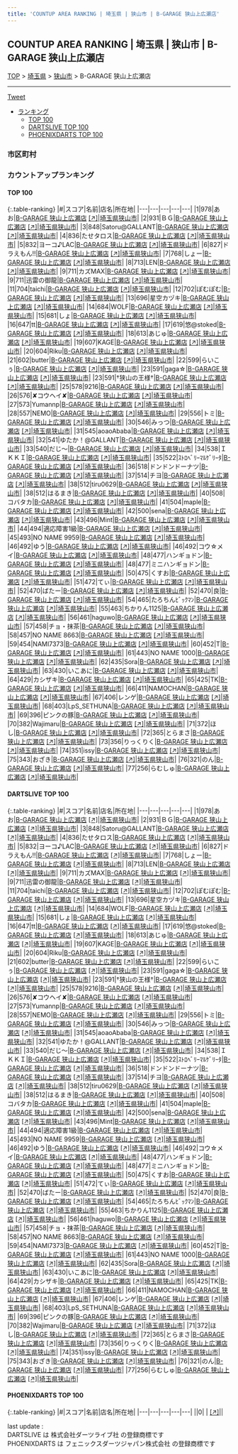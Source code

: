 ```yaml
---
title: 'COUNTUP AREA RANKING | 埼玉県 | 狭山市 | B-GARAGE 狭山上広瀬店'
---
```

## COUNTUP AREA RANKING | 埼玉県 | 狭山市 | B-GARAGE 狭山上広瀬店

[TOP](/darts/rank/) > [埼玉県](/darts/rank/埼玉県/) > [狭山市](/darts/rank/埼玉県/狭山市/) > B-GARAGE 狭山上広瀬店

___

<a href="https://twitter.com/share?ref_src=twsrc%5Etfw" data-text="COUNTUP AREA RANKING | 埼玉県狭山市B-GARAGE 狭山上広瀬店" class="twitter-share-button" data-hashtags="DARTSLIVE,PHOENIXDARTS,darts,ダーツ" data-show-count="false">Tweet</a>

* [ランキング](#カウントアップランキング)
    * [TOP 100](#top-100)
    * [DARTSLIVE TOP 100](#dartslive-top-100)
    * [PHOENIXDARTS TOP 100](#phoenixdarts-top-100)

### 市区町村

<ul>

</ul>

### カウントアップランキング

#### TOP 100



{:.table-ranking}
|#|スコア|名前|店名|所在地|
|---|---|---|---|---|
|1|978|<span class="rank-name-dl">あお</span>|<a href="/darts/rank/shops/a976ae718a5c165028032249b44395af.html">B-GARAGE 狭山上広瀬店</a> <a href="https://search.dartslive.com/jp/shop/a976ae718a5c165028032249b44395af">[↗]</a>|<a href="/darts/rank/埼玉県/狭山市">埼玉県狭山市</a>|
|2|931|<span class="rank-name-dl">ＢＧ</span>|<a href="/darts/rank/shops/a976ae718a5c165028032249b44395af.html">B-GARAGE 狭山上広瀬店</a> <a href="https://search.dartslive.com/jp/shop/a976ae718a5c165028032249b44395af">[↗]</a>|<a href="/darts/rank/埼玉県/狭山市">埼玉県狭山市</a>|
|3|848|<span class="rank-name-dl">Satoru@GALLANT</span>|<a href="/darts/rank/shops/a976ae718a5c165028032249b44395af.html">B-GARAGE 狭山上広瀬店</a> <a href="https://search.dartslive.com/jp/shop/a976ae718a5c165028032249b44395af">[↗]</a>|<a href="/darts/rank/埼玉県/狭山市">埼玉県狭山市</a>|
|4|836|<span class="rank-name-dl">たせタロス</span>|<a href="/darts/rank/shops/a976ae718a5c165028032249b44395af.html">B-GARAGE 狭山上広瀬店</a> <a href="https://search.dartslive.com/jp/shop/a976ae718a5c165028032249b44395af">[↗]</a>|<a href="/darts/rank/埼玉県/狭山市">埼玉県狭山市</a>|
|5|832|<span class="rank-name-dl">ヨーコ♪LAC</span>|<a href="/darts/rank/shops/a976ae718a5c165028032249b44395af.html">B-GARAGE 狭山上広瀬店</a> <a href="https://search.dartslive.com/jp/shop/a976ae718a5c165028032249b44395af">[↗]</a>|<a href="/darts/rank/埼玉県/狭山市">埼玉県狭山市</a>|
|6|827|<span class="rank-name-dl">ドラえもん‼︎</span>|<a href="/darts/rank/shops/a976ae718a5c165028032249b44395af.html">B-GARAGE 狭山上広瀬店</a> <a href="https://search.dartslive.com/jp/shop/a976ae718a5c165028032249b44395af">[↗]</a>|<a href="/darts/rank/埼玉県/狭山市">埼玉県狭山市</a>|
|7|768|<span class="rank-name-dl">しょー</span>|<a href="/darts/rank/shops/a976ae718a5c165028032249b44395af.html">B-GARAGE 狭山上広瀬店</a> <a href="https://search.dartslive.com/jp/shop/a976ae718a5c165028032249b44395af">[↗]</a>|<a href="/darts/rank/埼玉県/狭山市">埼玉県狭山市</a>|
|8|713|<span class="rank-name-dl">LEN</span>|<a href="/darts/rank/shops/a976ae718a5c165028032249b44395af.html">B-GARAGE 狭山上広瀬店</a> <a href="https://search.dartslive.com/jp/shop/a976ae718a5c165028032249b44395af">[↗]</a>|<a href="/darts/rank/埼玉県/狭山市">埼玉県狭山市</a>|
|9|711|<span class="rank-name-dl">カズMAX</span>|<a href="/darts/rank/shops/a976ae718a5c165028032249b44395af.html">B-GARAGE 狭山上広瀬店</a> <a href="https://search.dartslive.com/jp/shop/a976ae718a5c165028032249b44395af">[↗]</a>|<a href="/darts/rank/埼玉県/狭山市">埼玉県狭山市</a>|
|9|711|<span class="rank-name-dl">迅雷の御龍</span>|<a href="/darts/rank/shops/a976ae718a5c165028032249b44395af.html">B-GARAGE 狭山上広瀬店</a> <a href="https://search.dartslive.com/jp/shop/a976ae718a5c165028032249b44395af">[↗]</a>|<a href="/darts/rank/埼玉県/狭山市">埼玉県狭山市</a>|
|11|704|<span class="rank-name-dl">taichi</span>|<a href="/darts/rank/shops/a976ae718a5c165028032249b44395af.html">B-GARAGE 狭山上広瀬店</a> <a href="https://search.dartslive.com/jp/shop/a976ae718a5c165028032249b44395af">[↗]</a>|<a href="/darts/rank/埼玉県/狭山市">埼玉県狭山市</a>|
|12|702|<span class="rank-name-dl">ぽむぽむ</span>|<a href="/darts/rank/shops/a976ae718a5c165028032249b44395af.html">B-GARAGE 狭山上広瀬店</a> <a href="https://search.dartslive.com/jp/shop/a976ae718a5c165028032249b44395af">[↗]</a>|<a href="/darts/rank/埼玉県/狭山市">埼玉県狭山市</a>|
|13|696|<span class="rank-name-dl">星空カヅキ</span>|<a href="/darts/rank/shops/a976ae718a5c165028032249b44395af.html">B-GARAGE 狭山上広瀬店</a> <a href="https://search.dartslive.com/jp/shop/a976ae718a5c165028032249b44395af">[↗]</a>|<a href="/darts/rank/埼玉県/狭山市">埼玉県狭山市</a>|
|14|684|<span class="rank-name-dl">WOLF</span>|<a href="/darts/rank/shops/a976ae718a5c165028032249b44395af.html">B-GARAGE 狭山上広瀬店</a> <a href="https://search.dartslive.com/jp/shop/a976ae718a5c165028032249b44395af">[↗]</a>|<a href="/darts/rank/埼玉県/狭山市">埼玉県狭山市</a>|
|15|681|<span class="rank-name-dl">しょ</span>|<a href="/darts/rank/shops/a976ae718a5c165028032249b44395af.html">B-GARAGE 狭山上広瀬店</a> <a href="https://search.dartslive.com/jp/shop/a976ae718a5c165028032249b44395af">[↗]</a>|<a href="/darts/rank/埼玉県/狭山市">埼玉県狭山市</a>|
|16|647|<span class="rank-name-dl">tt</span>|<a href="/darts/rank/shops/a976ae718a5c165028032249b44395af.html">B-GARAGE 狭山上広瀬店</a> <a href="https://search.dartslive.com/jp/shop/a976ae718a5c165028032249b44395af">[↗]</a>|<a href="/darts/rank/埼玉県/狭山市">埼玉県狭山市</a>|
|17|619|<span class="rank-name-dl">悠@stoked</span>|<a href="/darts/rank/shops/a976ae718a5c165028032249b44395af.html">B-GARAGE 狭山上広瀬店</a> <a href="https://search.dartslive.com/jp/shop/a976ae718a5c165028032249b44395af">[↗]</a>|<a href="/darts/rank/埼玉県/狭山市">埼玉県狭山市</a>|
|18|613|<span class="rank-name-dl">あじゅ</span>|<a href="/darts/rank/shops/a976ae718a5c165028032249b44395af.html">B-GARAGE 狭山上広瀬店</a> <a href="https://search.dartslive.com/jp/shop/a976ae718a5c165028032249b44395af">[↗]</a>|<a href="/darts/rank/埼玉県/狭山市">埼玉県狭山市</a>|
|19|607|<span class="rank-name-dl">KAGE</span>|<a href="/darts/rank/shops/a976ae718a5c165028032249b44395af.html">B-GARAGE 狭山上広瀬店</a> <a href="https://search.dartslive.com/jp/shop/a976ae718a5c165028032249b44395af">[↗]</a>|<a href="/darts/rank/埼玉県/狭山市">埼玉県狭山市</a>|
|20|604|<span class="rank-name-dl">Riku</span>|<a href="/darts/rank/shops/a976ae718a5c165028032249b44395af.html">B-GARAGE 狭山上広瀬店</a> <a href="https://search.dartslive.com/jp/shop/a976ae718a5c165028032249b44395af">[↗]</a>|<a href="/darts/rank/埼玉県/狭山市">埼玉県狭山市</a>|
|21|602|<span class="rank-name-dl">butter</span>|<a href="/darts/rank/shops/a976ae718a5c165028032249b44395af.html">B-GARAGE 狭山上広瀬店</a> <a href="https://search.dartslive.com/jp/shop/a976ae718a5c165028032249b44395af">[↗]</a>|<a href="/darts/rank/埼玉県/狭山市">埼玉県狭山市</a>|
|22|599|<span class="rank-name-dl">らいこぅ</span>|<a href="/darts/rank/shops/a976ae718a5c165028032249b44395af.html">B-GARAGE 狭山上広瀬店</a> <a href="https://search.dartslive.com/jp/shop/a976ae718a5c165028032249b44395af">[↗]</a>|<a href="/darts/rank/埼玉県/狭山市">埼玉県狭山市</a>|
|23|591|<span class="rank-name-dl">gaga☆</span>|<a href="/darts/rank/shops/a976ae718a5c165028032249b44395af.html">B-GARAGE 狭山上広瀬店</a> <a href="https://search.dartslive.com/jp/shop/a976ae718a5c165028032249b44395af">[↗]</a>|<a href="/darts/rank/埼玉県/狭山市">埼玉県狭山市</a>|
|23|591|<span class="rank-name-dl">†狭山の王様†</span>|<a href="/darts/rank/shops/a976ae718a5c165028032249b44395af.html">B-GARAGE 狭山上広瀬店</a> <a href="https://search.dartslive.com/jp/shop/a976ae718a5c165028032249b44395af">[↗]</a>|<a href="/darts/rank/埼玉県/狭山市">埼玉県狭山市</a>|
|25|578|<span class="rank-name-dl">9216</span>|<a href="/darts/rank/shops/a976ae718a5c165028032249b44395af.html">B-GARAGE 狭山上広瀬店</a> <a href="https://search.dartslive.com/jp/shop/a976ae718a5c165028032249b44395af">[↗]</a>|<a href="/darts/rank/埼玉県/狭山市">埼玉県狭山市</a>|
|26|576|<span class="rank-name-dl">✘コウヘイ✘</span>|<a href="/darts/rank/shops/a976ae718a5c165028032249b44395af.html">B-GARAGE 狭山上広瀬店</a> <a href="https://search.dartslive.com/jp/shop/a976ae718a5c165028032249b44395af">[↗]</a>|<a href="/darts/rank/埼玉県/狭山市">埼玉県狭山市</a>|
|27|573|<span class="rank-name-dl">Yumannp</span>|<a href="/darts/rank/shops/a976ae718a5c165028032249b44395af.html">B-GARAGE 狭山上広瀬店</a> <a href="https://search.dartslive.com/jp/shop/a976ae718a5c165028032249b44395af">[↗]</a>|<a href="/darts/rank/埼玉県/狭山市">埼玉県狭山市</a>|
|28|557|<span class="rank-name-dl">NEMO</span>|<a href="/darts/rank/shops/a976ae718a5c165028032249b44395af.html">B-GARAGE 狭山上広瀬店</a> <a href="https://search.dartslive.com/jp/shop/a976ae718a5c165028032249b44395af">[↗]</a>|<a href="/darts/rank/埼玉県/狭山市">埼玉県狭山市</a>|
|29|556|<span class="rank-name-dl">トミ</span>|<a href="/darts/rank/shops/a976ae718a5c165028032249b44395af.html">B-GARAGE 狭山上広瀬店</a> <a href="https://search.dartslive.com/jp/shop/a976ae718a5c165028032249b44395af">[↗]</a>|<a href="/darts/rank/埼玉県/狭山市">埼玉県狭山市</a>|
|30|546|<span class="rank-name-dl">みっつ</span>|<a href="/darts/rank/shops/a976ae718a5c165028032249b44395af.html">B-GARAGE 狭山上広瀬店</a> <a href="https://search.dartslive.com/jp/shop/a976ae718a5c165028032249b44395af">[↗]</a>|<a href="/darts/rank/埼玉県/狭山市">埼玉県狭山市</a>|
|31|545|<span class="rank-name-dl">aoaoAbaba</span>|<a href="/darts/rank/shops/a976ae718a5c165028032249b44395af.html">B-GARAGE 狭山上広瀬店</a> <a href="https://search.dartslive.com/jp/shop/a976ae718a5c165028032249b44395af">[↗]</a>|<a href="/darts/rank/埼玉県/狭山市">埼玉県狭山市</a>|
|32|541|<span class="rank-name-dl">ゆたか！@GALLANT</span>|<a href="/darts/rank/shops/a976ae718a5c165028032249b44395af.html">B-GARAGE 狭山上広瀬店</a> <a href="https://search.dartslive.com/jp/shop/a976ae718a5c165028032249b44395af">[↗]</a>|<a href="/darts/rank/埼玉県/狭山市">埼玉県狭山市</a>|
|33|540|<span class="rank-name-dl">だじ〜</span>|<a href="/darts/rank/shops/a976ae718a5c165028032249b44395af.html">B-GARAGE 狭山上広瀬店</a> <a href="https://search.dartslive.com/jp/shop/a976ae718a5c165028032249b44395af">[↗]</a>|<a href="/darts/rank/埼玉県/狭山市">埼玉県狭山市</a>|
|34|538|<span class="rank-name-dl">ＩＫＫＩ</span>|<a href="/darts/rank/shops/a976ae718a5c165028032249b44395af.html">B-GARAGE 狭山上広瀬店</a> <a href="https://search.dartslive.com/jp/shop/a976ae718a5c165028032249b44395af">[↗]</a>|<a href="/darts/rank/埼玉県/狭山市">埼玉県狭山市</a>|
|35|522|<span class="rank-name-dl">ｽﾄﾛﾍﾞﾘｰﾏﾙｹﾞﾘｰﾀ</span>|<a href="/darts/rank/shops/a976ae718a5c165028032249b44395af.html">B-GARAGE 狭山上広瀬店</a> <a href="https://search.dartslive.com/jp/shop/a976ae718a5c165028032249b44395af">[↗]</a>|<a href="/darts/rank/埼玉県/狭山市">埼玉県狭山市</a>|
|36|518|<span class="rank-name-dl">ドンドンドーナツ</span>|<a href="/darts/rank/shops/a976ae718a5c165028032249b44395af.html">B-GARAGE 狭山上広瀬店</a> <a href="https://search.dartslive.com/jp/shop/a976ae718a5c165028032249b44395af">[↗]</a>|<a href="/darts/rank/埼玉県/狭山市">埼玉県狭山市</a>|
|37|514|<span class="rank-name-dl">チヨ</span>|<a href="/darts/rank/shops/a976ae718a5c165028032249b44395af.html">B-GARAGE 狭山上広瀬店</a> <a href="https://search.dartslive.com/jp/shop/a976ae718a5c165028032249b44395af">[↗]</a>|<a href="/darts/rank/埼玉県/狭山市">埼玉県狭山市</a>|
|38|512|<span class="rank-name-dl">tiru0629</span>|<a href="/darts/rank/shops/a976ae718a5c165028032249b44395af.html">B-GARAGE 狭山上広瀬店</a> <a href="https://search.dartslive.com/jp/shop/a976ae718a5c165028032249b44395af">[↗]</a>|<a href="/darts/rank/埼玉県/狭山市">埼玉県狭山市</a>|
|38|512|<span class="rank-name-dl">はるまき</span>|<a href="/darts/rank/shops/a976ae718a5c165028032249b44395af.html">B-GARAGE 狭山上広瀬店</a> <a href="https://search.dartslive.com/jp/shop/a976ae718a5c165028032249b44395af">[↗]</a>|<a href="/darts/rank/埼玉県/狭山市">埼玉県狭山市</a>|
|40|508|<span class="rank-name-dl">コバタカ</span>|<a href="/darts/rank/shops/a976ae718a5c165028032249b44395af.html">B-GARAGE 狭山上広瀬店</a> <a href="https://search.dartslive.com/jp/shop/a976ae718a5c165028032249b44395af">[↗]</a>|<a href="/darts/rank/埼玉県/狭山市">埼玉県狭山市</a>|
|41|504|<span class="rank-name-dl">maple</span>|<a href="/darts/rank/shops/a976ae718a5c165028032249b44395af.html">B-GARAGE 狭山上広瀬店</a> <a href="https://search.dartslive.com/jp/shop/a976ae718a5c165028032249b44395af">[↗]</a>|<a href="/darts/rank/埼玉県/狭山市">埼玉県狭山市</a>|
|42|500|<span class="rank-name-dl">sena</span>|<a href="/darts/rank/shops/a976ae718a5c165028032249b44395af.html">B-GARAGE 狭山上広瀬店</a> <a href="https://search.dartslive.com/jp/shop/a976ae718a5c165028032249b44395af">[↗]</a>|<a href="/darts/rank/埼玉県/狭山市">埼玉県狭山市</a>|
|43|496|<span class="rank-name-dl">Mint</span>|<a href="/darts/rank/shops/a976ae718a5c165028032249b44395af.html">B-GARAGE 狭山上広瀬店</a> <a href="https://search.dartslive.com/jp/shop/a976ae718a5c165028032249b44395af">[↗]</a>|<a href="/darts/rank/埼玉県/狭山市">埼玉県狭山市</a>|
|44|494|<span class="rank-name-dl">適応障害1級</span>|<a href="/darts/rank/shops/a976ae718a5c165028032249b44395af.html">B-GARAGE 狭山上広瀬店</a> <a href="https://search.dartslive.com/jp/shop/a976ae718a5c165028032249b44395af">[↗]</a>|<a href="/darts/rank/埼玉県/狭山市">埼玉県狭山市</a>|
|45|493|<span class="rank-name-dl">NO NAME 9959</span>|<a href="/darts/rank/shops/a976ae718a5c165028032249b44395af.html">B-GARAGE 狭山上広瀬店</a> <a href="https://search.dartslive.com/jp/shop/a976ae718a5c165028032249b44395af">[↗]</a>|<a href="/darts/rank/埼玉県/狭山市">埼玉県狭山市</a>|
|46|492|<span class="rank-name-dl">ゆう</span>|<a href="/darts/rank/shops/a976ae718a5c165028032249b44395af.html">B-GARAGE 狭山上広瀬店</a> <a href="https://search.dartslive.com/jp/shop/a976ae718a5c165028032249b44395af">[↗]</a>|<a href="/darts/rank/埼玉県/狭山市">埼玉県狭山市</a>|
|46|492|<span class="rank-name-dl">コウ☆メイ</span>|<a href="/darts/rank/shops/a976ae718a5c165028032249b44395af.html">B-GARAGE 狭山上広瀬店</a> <a href="https://search.dartslive.com/jp/shop/a976ae718a5c165028032249b44395af">[↗]</a>|<a href="/darts/rank/埼玉県/狭山市">埼玉県狭山市</a>|
|48|477|<span class="rank-name-dl">ハンギョドン</span>|<a href="/darts/rank/shops/a976ae718a5c165028032249b44395af.html">B-GARAGE 狭山上広瀬店</a> <a href="https://search.dartslive.com/jp/shop/a976ae718a5c165028032249b44395af">[↗]</a>|<a href="/darts/rank/埼玉県/狭山市">埼玉県狭山市</a>|
|48|477|<span class="rank-name-dl">ミニハンギョドン</span>|<a href="/darts/rank/shops/a976ae718a5c165028032249b44395af.html">B-GARAGE 狭山上広瀬店</a> <a href="https://search.dartslive.com/jp/shop/a976ae718a5c165028032249b44395af">[↗]</a>|<a href="/darts/rank/埼玉県/狭山市">埼玉県狭山市</a>|
|50|475|<span class="rank-name-dl">くすお</span>|<a href="/darts/rank/shops/a976ae718a5c165028032249b44395af.html">B-GARAGE 狭山上広瀬店</a> <a href="https://search.dartslive.com/jp/shop/a976ae718a5c165028032249b44395af">[↗]</a>|<a href="/darts/rank/埼玉県/狭山市">埼玉県狭山市</a>|
|51|472|<span class="rank-name-dl">てぃ</span>|<a href="/darts/rank/shops/a976ae718a5c165028032249b44395af.html">B-GARAGE 狭山上広瀬店</a> <a href="https://search.dartslive.com/jp/shop/a976ae718a5c165028032249b44395af">[↗]</a>|<a href="/darts/rank/埼玉県/狭山市">埼玉県狭山市</a>|
|52|470|<span class="rank-name-dl">ばたー</span>|<a href="/darts/rank/shops/a976ae718a5c165028032249b44395af.html">B-GARAGE 狭山上広瀬店</a> <a href="https://search.dartslive.com/jp/shop/a976ae718a5c165028032249b44395af">[↗]</a>|<a href="/darts/rank/埼玉県/狭山市">埼玉県狭山市</a>|
|52|470|<span class="rank-name-dl">良</span>|<a href="/darts/rank/shops/a976ae718a5c165028032249b44395af.html">B-GARAGE 狭山上広瀬店</a> <a href="https://search.dartslive.com/jp/shop/a976ae718a5c165028032249b44395af">[↗]</a>|<a href="/darts/rank/埼玉県/狭山市">埼玉県狭山市</a>|
|54|465|<span class="rank-name-dl">たろちんﾋﾞｯｸﾏﾝ</span>|<a href="/darts/rank/shops/a976ae718a5c165028032249b44395af.html">B-GARAGE 狭山上広瀬店</a> <a href="https://search.dartslive.com/jp/shop/a976ae718a5c165028032249b44395af">[↗]</a>|<a href="/darts/rank/埼玉県/狭山市">埼玉県狭山市</a>|
|55|463|<span class="rank-name-dl">ちかりん1125</span>|<a href="/darts/rank/shops/a976ae718a5c165028032249b44395af.html">B-GARAGE 狭山上広瀬店</a> <a href="https://search.dartslive.com/jp/shop/a976ae718a5c165028032249b44395af">[↗]</a>|<a href="/darts/rank/埼玉県/狭山市">埼玉県狭山市</a>|
|56|461|<span class="rank-name-dl">haguwo</span>|<a href="/darts/rank/shops/a976ae718a5c165028032249b44395af.html">B-GARAGE 狭山上広瀬店</a> <a href="https://search.dartslive.com/jp/shop/a976ae718a5c165028032249b44395af">[↗]</a>|<a href="/darts/rank/埼玉県/狭山市">埼玉県狭山市</a>|
|57|458|<span class="rank-name-dl">チョ・抹茶</span>|<a href="/darts/rank/shops/a976ae718a5c165028032249b44395af.html">B-GARAGE 狭山上広瀬店</a> <a href="https://search.dartslive.com/jp/shop/a976ae718a5c165028032249b44395af">[↗]</a>|<a href="/darts/rank/埼玉県/狭山市">埼玉県狭山市</a>|
|58|457|<span class="rank-name-dl">NO NAME 8663</span>|<a href="/darts/rank/shops/a976ae718a5c165028032249b44395af.html">B-GARAGE 狭山上広瀬店</a> <a href="https://search.dartslive.com/jp/shop/a976ae718a5c165028032249b44395af">[↗]</a>|<a href="/darts/rank/埼玉県/狭山市">埼玉県狭山市</a>|
|59|454|<span class="rank-name-dl">NAMI7373</span>|<a href="/darts/rank/shops/a976ae718a5c165028032249b44395af.html">B-GARAGE 狭山上広瀬店</a> <a href="https://search.dartslive.com/jp/shop/a976ae718a5c165028032249b44395af">[↗]</a>|<a href="/darts/rank/埼玉県/狭山市">埼玉県狭山市</a>|
|60|452|<span class="rank-name-dl">T</span>|<a href="/darts/rank/shops/a976ae718a5c165028032249b44395af.html">B-GARAGE 狭山上広瀬店</a> <a href="https://search.dartslive.com/jp/shop/a976ae718a5c165028032249b44395af">[↗]</a>|<a href="/darts/rank/埼玉県/狭山市">埼玉県狭山市</a>|
|61|443|<span class="rank-name-dl">NO NAME 1000</span>|<a href="/darts/rank/shops/a976ae718a5c165028032249b44395af.html">B-GARAGE 狭山上広瀬店</a> <a href="https://search.dartslive.com/jp/shop/a976ae718a5c165028032249b44395af">[↗]</a>|<a href="/darts/rank/埼玉県/狭山市">埼玉県狭山市</a>|
|62|435|<span class="rank-name-dl">Sora</span>|<a href="/darts/rank/shops/a976ae718a5c165028032249b44395af.html">B-GARAGE 狭山上広瀬店</a> <a href="https://search.dartslive.com/jp/shop/a976ae718a5c165028032249b44395af">[↗]</a>|<a href="/darts/rank/埼玉県/狭山市">埼玉県狭山市</a>|
|63|430|<span class="rank-name-dl">いこあに</span>|<a href="/darts/rank/shops/a976ae718a5c165028032249b44395af.html">B-GARAGE 狭山上広瀬店</a> <a href="https://search.dartslive.com/jp/shop/a976ae718a5c165028032249b44395af">[↗]</a>|<a href="/darts/rank/埼玉県/狭山市">埼玉県狭山市</a>|
|64|429|<span class="rank-name-dl">カシザキ</span>|<a href="/darts/rank/shops/a976ae718a5c165028032249b44395af.html">B-GARAGE 狭山上広瀬店</a> <a href="https://search.dartslive.com/jp/shop/a976ae718a5c165028032249b44395af">[↗]</a>|<a href="/darts/rank/埼玉県/狭山市">埼玉県狭山市</a>|
|65|425|<span class="rank-name-dl">TK</span>|<a href="/darts/rank/shops/a976ae718a5c165028032249b44395af.html">B-GARAGE 狭山上広瀬店</a> <a href="https://search.dartslive.com/jp/shop/a976ae718a5c165028032249b44395af">[↗]</a>|<a href="/darts/rank/埼玉県/狭山市">埼玉県狭山市</a>|
|66|411|<span class="rank-name-dl">NAMOCHAN</span>|<a href="/darts/rank/shops/a976ae718a5c165028032249b44395af.html">B-GARAGE 狭山上広瀬店</a> <a href="https://search.dartslive.com/jp/shop/a976ae718a5c165028032249b44395af">[↗]</a>|<a href="/darts/rank/埼玉県/狭山市">埼玉県狭山市</a>|
|67|406|<span class="rank-name-dl">レンゲ</span>|<a href="/darts/rank/shops/a976ae718a5c165028032249b44395af.html">B-GARAGE 狭山上広瀬店</a> <a href="https://search.dartslive.com/jp/shop/a976ae718a5c165028032249b44395af">[↗]</a>|<a href="/darts/rank/埼玉県/狭山市">埼玉県狭山市</a>|
|68|403|<span class="rank-name-dl">LpS_SETHUNA</span>|<a href="/darts/rank/shops/a976ae718a5c165028032249b44395af.html">B-GARAGE 狭山上広瀬店</a> <a href="https://search.dartslive.com/jp/shop/a976ae718a5c165028032249b44395af">[↗]</a>|<a href="/darts/rank/埼玉県/狭山市">埼玉県狭山市</a>|
|69|396|<span class="rank-name-dl">ピンクの豚</span>|<a href="/darts/rank/shops/a976ae718a5c165028032249b44395af.html">B-GARAGE 狭山上広瀬店</a> <a href="https://search.dartslive.com/jp/shop/a976ae718a5c165028032249b44395af">[↗]</a>|<a href="/darts/rank/埼玉県/狭山市">埼玉県狭山市</a>|
|70|382|<span class="rank-name-dl">Wajimaru</span>|<a href="/darts/rank/shops/a976ae718a5c165028032249b44395af.html">B-GARAGE 狭山上広瀬店</a> <a href="https://search.dartslive.com/jp/shop/a976ae718a5c165028032249b44395af">[↗]</a>|<a href="/darts/rank/埼玉県/狭山市">埼玉県狭山市</a>|
|71|372|<span class="rank-name-dl">ほし</span>|<a href="/darts/rank/shops/a976ae718a5c165028032249b44395af.html">B-GARAGE 狭山上広瀬店</a> <a href="https://search.dartslive.com/jp/shop/a976ae718a5c165028032249b44395af">[↗]</a>|<a href="/darts/rank/埼玉県/狭山市">埼玉県狭山市</a>|
|72|365|<span class="rank-name-dl">とらまさ</span>|<a href="/darts/rank/shops/a976ae718a5c165028032249b44395af.html">B-GARAGE 狭山上広瀬店</a> <a href="https://search.dartslive.com/jp/shop/a976ae718a5c165028032249b44395af">[↗]</a>|<a href="/darts/rank/埼玉県/狭山市">埼玉県狭山市</a>|
|73|356|<span class="rank-name-dl">りっくりく</span>|<a href="/darts/rank/shops/a976ae718a5c165028032249b44395af.html">B-GARAGE 狭山上広瀬店</a> <a href="https://search.dartslive.com/jp/shop/a976ae718a5c165028032249b44395af">[↗]</a>|<a href="/darts/rank/埼玉県/狭山市">埼玉県狭山市</a>|
|74|351|<span class="rank-name-dl">issy</span>|<a href="/darts/rank/shops/a976ae718a5c165028032249b44395af.html">B-GARAGE 狭山上広瀬店</a> <a href="https://search.dartslive.com/jp/shop/a976ae718a5c165028032249b44395af">[↗]</a>|<a href="/darts/rank/埼玉県/狭山市">埼玉県狭山市</a>|
|75|343|<span class="rank-name-dl">おざき</span>|<a href="/darts/rank/shops/a976ae718a5c165028032249b44395af.html">B-GARAGE 狭山上広瀬店</a> <a href="https://search.dartslive.com/jp/shop/a976ae718a5c165028032249b44395af">[↗]</a>|<a href="/darts/rank/埼玉県/狭山市">埼玉県狭山市</a>|
|76|321|<span class="rank-name-dl">のん</span>|<a href="/darts/rank/shops/a976ae718a5c165028032249b44395af.html">B-GARAGE 狭山上広瀬店</a> <a href="https://search.dartslive.com/jp/shop/a976ae718a5c165028032249b44395af">[↗]</a>|<a href="/darts/rank/埼玉県/狭山市">埼玉県狭山市</a>|
|77|256|<span class="rank-name-dl">らむしゅ</span>|<a href="/darts/rank/shops/a976ae718a5c165028032249b44395af.html">B-GARAGE 狭山上広瀬店</a> <a href="https://search.dartslive.com/jp/shop/a976ae718a5c165028032249b44395af">[↗]</a>|<a href="/darts/rank/埼玉県/狭山市">埼玉県狭山市</a>|


#### DARTSLIVE TOP 100



{:.table-ranking}
|#|スコア|名前|店名|所在地|
|---|---|---|---|---|
|1|978|<span class="rank-name-dl">あお</span>|<a href="/darts/rank/shops/a976ae718a5c165028032249b44395af.html">B-GARAGE 狭山上広瀬店</a> <a href="https://search.dartslive.com/jp/shop/a976ae718a5c165028032249b44395af">[↗]</a>|<a href="/darts/rank/埼玉県/狭山市">埼玉県狭山市</a>|
|2|931|<span class="rank-name-dl">ＢＧ</span>|<a href="/darts/rank/shops/a976ae718a5c165028032249b44395af.html">B-GARAGE 狭山上広瀬店</a> <a href="https://search.dartslive.com/jp/shop/a976ae718a5c165028032249b44395af">[↗]</a>|<a href="/darts/rank/埼玉県/狭山市">埼玉県狭山市</a>|
|3|848|<span class="rank-name-dl">Satoru@GALLANT</span>|<a href="/darts/rank/shops/a976ae718a5c165028032249b44395af.html">B-GARAGE 狭山上広瀬店</a> <a href="https://search.dartslive.com/jp/shop/a976ae718a5c165028032249b44395af">[↗]</a>|<a href="/darts/rank/埼玉県/狭山市">埼玉県狭山市</a>|
|4|836|<span class="rank-name-dl">たせタロス</span>|<a href="/darts/rank/shops/a976ae718a5c165028032249b44395af.html">B-GARAGE 狭山上広瀬店</a> <a href="https://search.dartslive.com/jp/shop/a976ae718a5c165028032249b44395af">[↗]</a>|<a href="/darts/rank/埼玉県/狭山市">埼玉県狭山市</a>|
|5|832|<span class="rank-name-dl">ヨーコ♪LAC</span>|<a href="/darts/rank/shops/a976ae718a5c165028032249b44395af.html">B-GARAGE 狭山上広瀬店</a> <a href="https://search.dartslive.com/jp/shop/a976ae718a5c165028032249b44395af">[↗]</a>|<a href="/darts/rank/埼玉県/狭山市">埼玉県狭山市</a>|
|6|827|<span class="rank-name-dl">ドラえもん‼︎</span>|<a href="/darts/rank/shops/a976ae718a5c165028032249b44395af.html">B-GARAGE 狭山上広瀬店</a> <a href="https://search.dartslive.com/jp/shop/a976ae718a5c165028032249b44395af">[↗]</a>|<a href="/darts/rank/埼玉県/狭山市">埼玉県狭山市</a>|
|7|768|<span class="rank-name-dl">しょー</span>|<a href="/darts/rank/shops/a976ae718a5c165028032249b44395af.html">B-GARAGE 狭山上広瀬店</a> <a href="https://search.dartslive.com/jp/shop/a976ae718a5c165028032249b44395af">[↗]</a>|<a href="/darts/rank/埼玉県/狭山市">埼玉県狭山市</a>|
|8|713|<span class="rank-name-dl">LEN</span>|<a href="/darts/rank/shops/a976ae718a5c165028032249b44395af.html">B-GARAGE 狭山上広瀬店</a> <a href="https://search.dartslive.com/jp/shop/a976ae718a5c165028032249b44395af">[↗]</a>|<a href="/darts/rank/埼玉県/狭山市">埼玉県狭山市</a>|
|9|711|<span class="rank-name-dl">カズMAX</span>|<a href="/darts/rank/shops/a976ae718a5c165028032249b44395af.html">B-GARAGE 狭山上広瀬店</a> <a href="https://search.dartslive.com/jp/shop/a976ae718a5c165028032249b44395af">[↗]</a>|<a href="/darts/rank/埼玉県/狭山市">埼玉県狭山市</a>|
|9|711|<span class="rank-name-dl">迅雷の御龍</span>|<a href="/darts/rank/shops/a976ae718a5c165028032249b44395af.html">B-GARAGE 狭山上広瀬店</a> <a href="https://search.dartslive.com/jp/shop/a976ae718a5c165028032249b44395af">[↗]</a>|<a href="/darts/rank/埼玉県/狭山市">埼玉県狭山市</a>|
|11|704|<span class="rank-name-dl">taichi</span>|<a href="/darts/rank/shops/a976ae718a5c165028032249b44395af.html">B-GARAGE 狭山上広瀬店</a> <a href="https://search.dartslive.com/jp/shop/a976ae718a5c165028032249b44395af">[↗]</a>|<a href="/darts/rank/埼玉県/狭山市">埼玉県狭山市</a>|
|12|702|<span class="rank-name-dl">ぽむぽむ</span>|<a href="/darts/rank/shops/a976ae718a5c165028032249b44395af.html">B-GARAGE 狭山上広瀬店</a> <a href="https://search.dartslive.com/jp/shop/a976ae718a5c165028032249b44395af">[↗]</a>|<a href="/darts/rank/埼玉県/狭山市">埼玉県狭山市</a>|
|13|696|<span class="rank-name-dl">星空カヅキ</span>|<a href="/darts/rank/shops/a976ae718a5c165028032249b44395af.html">B-GARAGE 狭山上広瀬店</a> <a href="https://search.dartslive.com/jp/shop/a976ae718a5c165028032249b44395af">[↗]</a>|<a href="/darts/rank/埼玉県/狭山市">埼玉県狭山市</a>|
|14|684|<span class="rank-name-dl">WOLF</span>|<a href="/darts/rank/shops/a976ae718a5c165028032249b44395af.html">B-GARAGE 狭山上広瀬店</a> <a href="https://search.dartslive.com/jp/shop/a976ae718a5c165028032249b44395af">[↗]</a>|<a href="/darts/rank/埼玉県/狭山市">埼玉県狭山市</a>|
|15|681|<span class="rank-name-dl">しょ</span>|<a href="/darts/rank/shops/a976ae718a5c165028032249b44395af.html">B-GARAGE 狭山上広瀬店</a> <a href="https://search.dartslive.com/jp/shop/a976ae718a5c165028032249b44395af">[↗]</a>|<a href="/darts/rank/埼玉県/狭山市">埼玉県狭山市</a>|
|16|647|<span class="rank-name-dl">tt</span>|<a href="/darts/rank/shops/a976ae718a5c165028032249b44395af.html">B-GARAGE 狭山上広瀬店</a> <a href="https://search.dartslive.com/jp/shop/a976ae718a5c165028032249b44395af">[↗]</a>|<a href="/darts/rank/埼玉県/狭山市">埼玉県狭山市</a>|
|17|619|<span class="rank-name-dl">悠@stoked</span>|<a href="/darts/rank/shops/a976ae718a5c165028032249b44395af.html">B-GARAGE 狭山上広瀬店</a> <a href="https://search.dartslive.com/jp/shop/a976ae718a5c165028032249b44395af">[↗]</a>|<a href="/darts/rank/埼玉県/狭山市">埼玉県狭山市</a>|
|18|613|<span class="rank-name-dl">あじゅ</span>|<a href="/darts/rank/shops/a976ae718a5c165028032249b44395af.html">B-GARAGE 狭山上広瀬店</a> <a href="https://search.dartslive.com/jp/shop/a976ae718a5c165028032249b44395af">[↗]</a>|<a href="/darts/rank/埼玉県/狭山市">埼玉県狭山市</a>|
|19|607|<span class="rank-name-dl">KAGE</span>|<a href="/darts/rank/shops/a976ae718a5c165028032249b44395af.html">B-GARAGE 狭山上広瀬店</a> <a href="https://search.dartslive.com/jp/shop/a976ae718a5c165028032249b44395af">[↗]</a>|<a href="/darts/rank/埼玉県/狭山市">埼玉県狭山市</a>|
|20|604|<span class="rank-name-dl">Riku</span>|<a href="/darts/rank/shops/a976ae718a5c165028032249b44395af.html">B-GARAGE 狭山上広瀬店</a> <a href="https://search.dartslive.com/jp/shop/a976ae718a5c165028032249b44395af">[↗]</a>|<a href="/darts/rank/埼玉県/狭山市">埼玉県狭山市</a>|
|21|602|<span class="rank-name-dl">butter</span>|<a href="/darts/rank/shops/a976ae718a5c165028032249b44395af.html">B-GARAGE 狭山上広瀬店</a> <a href="https://search.dartslive.com/jp/shop/a976ae718a5c165028032249b44395af">[↗]</a>|<a href="/darts/rank/埼玉県/狭山市">埼玉県狭山市</a>|
|22|599|<span class="rank-name-dl">らいこぅ</span>|<a href="/darts/rank/shops/a976ae718a5c165028032249b44395af.html">B-GARAGE 狭山上広瀬店</a> <a href="https://search.dartslive.com/jp/shop/a976ae718a5c165028032249b44395af">[↗]</a>|<a href="/darts/rank/埼玉県/狭山市">埼玉県狭山市</a>|
|23|591|<span class="rank-name-dl">gaga☆</span>|<a href="/darts/rank/shops/a976ae718a5c165028032249b44395af.html">B-GARAGE 狭山上広瀬店</a> <a href="https://search.dartslive.com/jp/shop/a976ae718a5c165028032249b44395af">[↗]</a>|<a href="/darts/rank/埼玉県/狭山市">埼玉県狭山市</a>|
|23|591|<span class="rank-name-dl">†狭山の王様†</span>|<a href="/darts/rank/shops/a976ae718a5c165028032249b44395af.html">B-GARAGE 狭山上広瀬店</a> <a href="https://search.dartslive.com/jp/shop/a976ae718a5c165028032249b44395af">[↗]</a>|<a href="/darts/rank/埼玉県/狭山市">埼玉県狭山市</a>|
|25|578|<span class="rank-name-dl">9216</span>|<a href="/darts/rank/shops/a976ae718a5c165028032249b44395af.html">B-GARAGE 狭山上広瀬店</a> <a href="https://search.dartslive.com/jp/shop/a976ae718a5c165028032249b44395af">[↗]</a>|<a href="/darts/rank/埼玉県/狭山市">埼玉県狭山市</a>|
|26|576|<span class="rank-name-dl">✘コウヘイ✘</span>|<a href="/darts/rank/shops/a976ae718a5c165028032249b44395af.html">B-GARAGE 狭山上広瀬店</a> <a href="https://search.dartslive.com/jp/shop/a976ae718a5c165028032249b44395af">[↗]</a>|<a href="/darts/rank/埼玉県/狭山市">埼玉県狭山市</a>|
|27|573|<span class="rank-name-dl">Yumannp</span>|<a href="/darts/rank/shops/a976ae718a5c165028032249b44395af.html">B-GARAGE 狭山上広瀬店</a> <a href="https://search.dartslive.com/jp/shop/a976ae718a5c165028032249b44395af">[↗]</a>|<a href="/darts/rank/埼玉県/狭山市">埼玉県狭山市</a>|
|28|557|<span class="rank-name-dl">NEMO</span>|<a href="/darts/rank/shops/a976ae718a5c165028032249b44395af.html">B-GARAGE 狭山上広瀬店</a> <a href="https://search.dartslive.com/jp/shop/a976ae718a5c165028032249b44395af">[↗]</a>|<a href="/darts/rank/埼玉県/狭山市">埼玉県狭山市</a>|
|29|556|<span class="rank-name-dl">トミ</span>|<a href="/darts/rank/shops/a976ae718a5c165028032249b44395af.html">B-GARAGE 狭山上広瀬店</a> <a href="https://search.dartslive.com/jp/shop/a976ae718a5c165028032249b44395af">[↗]</a>|<a href="/darts/rank/埼玉県/狭山市">埼玉県狭山市</a>|
|30|546|<span class="rank-name-dl">みっつ</span>|<a href="/darts/rank/shops/a976ae718a5c165028032249b44395af.html">B-GARAGE 狭山上広瀬店</a> <a href="https://search.dartslive.com/jp/shop/a976ae718a5c165028032249b44395af">[↗]</a>|<a href="/darts/rank/埼玉県/狭山市">埼玉県狭山市</a>|
|31|545|<span class="rank-name-dl">aoaoAbaba</span>|<a href="/darts/rank/shops/a976ae718a5c165028032249b44395af.html">B-GARAGE 狭山上広瀬店</a> <a href="https://search.dartslive.com/jp/shop/a976ae718a5c165028032249b44395af">[↗]</a>|<a href="/darts/rank/埼玉県/狭山市">埼玉県狭山市</a>|
|32|541|<span class="rank-name-dl">ゆたか！@GALLANT</span>|<a href="/darts/rank/shops/a976ae718a5c165028032249b44395af.html">B-GARAGE 狭山上広瀬店</a> <a href="https://search.dartslive.com/jp/shop/a976ae718a5c165028032249b44395af">[↗]</a>|<a href="/darts/rank/埼玉県/狭山市">埼玉県狭山市</a>|
|33|540|<span class="rank-name-dl">だじ〜</span>|<a href="/darts/rank/shops/a976ae718a5c165028032249b44395af.html">B-GARAGE 狭山上広瀬店</a> <a href="https://search.dartslive.com/jp/shop/a976ae718a5c165028032249b44395af">[↗]</a>|<a href="/darts/rank/埼玉県/狭山市">埼玉県狭山市</a>|
|34|538|<span class="rank-name-dl">ＩＫＫＩ</span>|<a href="/darts/rank/shops/a976ae718a5c165028032249b44395af.html">B-GARAGE 狭山上広瀬店</a> <a href="https://search.dartslive.com/jp/shop/a976ae718a5c165028032249b44395af">[↗]</a>|<a href="/darts/rank/埼玉県/狭山市">埼玉県狭山市</a>|
|35|522|<span class="rank-name-dl">ｽﾄﾛﾍﾞﾘｰﾏﾙｹﾞﾘｰﾀ</span>|<a href="/darts/rank/shops/a976ae718a5c165028032249b44395af.html">B-GARAGE 狭山上広瀬店</a> <a href="https://search.dartslive.com/jp/shop/a976ae718a5c165028032249b44395af">[↗]</a>|<a href="/darts/rank/埼玉県/狭山市">埼玉県狭山市</a>|
|36|518|<span class="rank-name-dl">ドンドンドーナツ</span>|<a href="/darts/rank/shops/a976ae718a5c165028032249b44395af.html">B-GARAGE 狭山上広瀬店</a> <a href="https://search.dartslive.com/jp/shop/a976ae718a5c165028032249b44395af">[↗]</a>|<a href="/darts/rank/埼玉県/狭山市">埼玉県狭山市</a>|
|37|514|<span class="rank-name-dl">チヨ</span>|<a href="/darts/rank/shops/a976ae718a5c165028032249b44395af.html">B-GARAGE 狭山上広瀬店</a> <a href="https://search.dartslive.com/jp/shop/a976ae718a5c165028032249b44395af">[↗]</a>|<a href="/darts/rank/埼玉県/狭山市">埼玉県狭山市</a>|
|38|512|<span class="rank-name-dl">tiru0629</span>|<a href="/darts/rank/shops/a976ae718a5c165028032249b44395af.html">B-GARAGE 狭山上広瀬店</a> <a href="https://search.dartslive.com/jp/shop/a976ae718a5c165028032249b44395af">[↗]</a>|<a href="/darts/rank/埼玉県/狭山市">埼玉県狭山市</a>|
|38|512|<span class="rank-name-dl">はるまき</span>|<a href="/darts/rank/shops/a976ae718a5c165028032249b44395af.html">B-GARAGE 狭山上広瀬店</a> <a href="https://search.dartslive.com/jp/shop/a976ae718a5c165028032249b44395af">[↗]</a>|<a href="/darts/rank/埼玉県/狭山市">埼玉県狭山市</a>|
|40|508|<span class="rank-name-dl">コバタカ</span>|<a href="/darts/rank/shops/a976ae718a5c165028032249b44395af.html">B-GARAGE 狭山上広瀬店</a> <a href="https://search.dartslive.com/jp/shop/a976ae718a5c165028032249b44395af">[↗]</a>|<a href="/darts/rank/埼玉県/狭山市">埼玉県狭山市</a>|
|41|504|<span class="rank-name-dl">maple</span>|<a href="/darts/rank/shops/a976ae718a5c165028032249b44395af.html">B-GARAGE 狭山上広瀬店</a> <a href="https://search.dartslive.com/jp/shop/a976ae718a5c165028032249b44395af">[↗]</a>|<a href="/darts/rank/埼玉県/狭山市">埼玉県狭山市</a>|
|42|500|<span class="rank-name-dl">sena</span>|<a href="/darts/rank/shops/a976ae718a5c165028032249b44395af.html">B-GARAGE 狭山上広瀬店</a> <a href="https://search.dartslive.com/jp/shop/a976ae718a5c165028032249b44395af">[↗]</a>|<a href="/darts/rank/埼玉県/狭山市">埼玉県狭山市</a>|
|43|496|<span class="rank-name-dl">Mint</span>|<a href="/darts/rank/shops/a976ae718a5c165028032249b44395af.html">B-GARAGE 狭山上広瀬店</a> <a href="https://search.dartslive.com/jp/shop/a976ae718a5c165028032249b44395af">[↗]</a>|<a href="/darts/rank/埼玉県/狭山市">埼玉県狭山市</a>|
|44|494|<span class="rank-name-dl">適応障害1級</span>|<a href="/darts/rank/shops/a976ae718a5c165028032249b44395af.html">B-GARAGE 狭山上広瀬店</a> <a href="https://search.dartslive.com/jp/shop/a976ae718a5c165028032249b44395af">[↗]</a>|<a href="/darts/rank/埼玉県/狭山市">埼玉県狭山市</a>|
|45|493|<span class="rank-name-dl">NO NAME 9959</span>|<a href="/darts/rank/shops/a976ae718a5c165028032249b44395af.html">B-GARAGE 狭山上広瀬店</a> <a href="https://search.dartslive.com/jp/shop/a976ae718a5c165028032249b44395af">[↗]</a>|<a href="/darts/rank/埼玉県/狭山市">埼玉県狭山市</a>|
|46|492|<span class="rank-name-dl">ゆう</span>|<a href="/darts/rank/shops/a976ae718a5c165028032249b44395af.html">B-GARAGE 狭山上広瀬店</a> <a href="https://search.dartslive.com/jp/shop/a976ae718a5c165028032249b44395af">[↗]</a>|<a href="/darts/rank/埼玉県/狭山市">埼玉県狭山市</a>|
|46|492|<span class="rank-name-dl">コウ☆メイ</span>|<a href="/darts/rank/shops/a976ae718a5c165028032249b44395af.html">B-GARAGE 狭山上広瀬店</a> <a href="https://search.dartslive.com/jp/shop/a976ae718a5c165028032249b44395af">[↗]</a>|<a href="/darts/rank/埼玉県/狭山市">埼玉県狭山市</a>|
|48|477|<span class="rank-name-dl">ハンギョドン</span>|<a href="/darts/rank/shops/a976ae718a5c165028032249b44395af.html">B-GARAGE 狭山上広瀬店</a> <a href="https://search.dartslive.com/jp/shop/a976ae718a5c165028032249b44395af">[↗]</a>|<a href="/darts/rank/埼玉県/狭山市">埼玉県狭山市</a>|
|48|477|<span class="rank-name-dl">ミニハンギョドン</span>|<a href="/darts/rank/shops/a976ae718a5c165028032249b44395af.html">B-GARAGE 狭山上広瀬店</a> <a href="https://search.dartslive.com/jp/shop/a976ae718a5c165028032249b44395af">[↗]</a>|<a href="/darts/rank/埼玉県/狭山市">埼玉県狭山市</a>|
|50|475|<span class="rank-name-dl">くすお</span>|<a href="/darts/rank/shops/a976ae718a5c165028032249b44395af.html">B-GARAGE 狭山上広瀬店</a> <a href="https://search.dartslive.com/jp/shop/a976ae718a5c165028032249b44395af">[↗]</a>|<a href="/darts/rank/埼玉県/狭山市">埼玉県狭山市</a>|
|51|472|<span class="rank-name-dl">てぃ</span>|<a href="/darts/rank/shops/a976ae718a5c165028032249b44395af.html">B-GARAGE 狭山上広瀬店</a> <a href="https://search.dartslive.com/jp/shop/a976ae718a5c165028032249b44395af">[↗]</a>|<a href="/darts/rank/埼玉県/狭山市">埼玉県狭山市</a>|
|52|470|<span class="rank-name-dl">ばたー</span>|<a href="/darts/rank/shops/a976ae718a5c165028032249b44395af.html">B-GARAGE 狭山上広瀬店</a> <a href="https://search.dartslive.com/jp/shop/a976ae718a5c165028032249b44395af">[↗]</a>|<a href="/darts/rank/埼玉県/狭山市">埼玉県狭山市</a>|
|52|470|<span class="rank-name-dl">良</span>|<a href="/darts/rank/shops/a976ae718a5c165028032249b44395af.html">B-GARAGE 狭山上広瀬店</a> <a href="https://search.dartslive.com/jp/shop/a976ae718a5c165028032249b44395af">[↗]</a>|<a href="/darts/rank/埼玉県/狭山市">埼玉県狭山市</a>|
|54|465|<span class="rank-name-dl">たろちんﾋﾞｯｸﾏﾝ</span>|<a href="/darts/rank/shops/a976ae718a5c165028032249b44395af.html">B-GARAGE 狭山上広瀬店</a> <a href="https://search.dartslive.com/jp/shop/a976ae718a5c165028032249b44395af">[↗]</a>|<a href="/darts/rank/埼玉県/狭山市">埼玉県狭山市</a>|
|55|463|<span class="rank-name-dl">ちかりん1125</span>|<a href="/darts/rank/shops/a976ae718a5c165028032249b44395af.html">B-GARAGE 狭山上広瀬店</a> <a href="https://search.dartslive.com/jp/shop/a976ae718a5c165028032249b44395af">[↗]</a>|<a href="/darts/rank/埼玉県/狭山市">埼玉県狭山市</a>|
|56|461|<span class="rank-name-dl">haguwo</span>|<a href="/darts/rank/shops/a976ae718a5c165028032249b44395af.html">B-GARAGE 狭山上広瀬店</a> <a href="https://search.dartslive.com/jp/shop/a976ae718a5c165028032249b44395af">[↗]</a>|<a href="/darts/rank/埼玉県/狭山市">埼玉県狭山市</a>|
|57|458|<span class="rank-name-dl">チョ・抹茶</span>|<a href="/darts/rank/shops/a976ae718a5c165028032249b44395af.html">B-GARAGE 狭山上広瀬店</a> <a href="https://search.dartslive.com/jp/shop/a976ae718a5c165028032249b44395af">[↗]</a>|<a href="/darts/rank/埼玉県/狭山市">埼玉県狭山市</a>|
|58|457|<span class="rank-name-dl">NO NAME 8663</span>|<a href="/darts/rank/shops/a976ae718a5c165028032249b44395af.html">B-GARAGE 狭山上広瀬店</a> <a href="https://search.dartslive.com/jp/shop/a976ae718a5c165028032249b44395af">[↗]</a>|<a href="/darts/rank/埼玉県/狭山市">埼玉県狭山市</a>|
|59|454|<span class="rank-name-dl">NAMI7373</span>|<a href="/darts/rank/shops/a976ae718a5c165028032249b44395af.html">B-GARAGE 狭山上広瀬店</a> <a href="https://search.dartslive.com/jp/shop/a976ae718a5c165028032249b44395af">[↗]</a>|<a href="/darts/rank/埼玉県/狭山市">埼玉県狭山市</a>|
|60|452|<span class="rank-name-dl">T</span>|<a href="/darts/rank/shops/a976ae718a5c165028032249b44395af.html">B-GARAGE 狭山上広瀬店</a> <a href="https://search.dartslive.com/jp/shop/a976ae718a5c165028032249b44395af">[↗]</a>|<a href="/darts/rank/埼玉県/狭山市">埼玉県狭山市</a>|
|61|443|<span class="rank-name-dl">NO NAME 1000</span>|<a href="/darts/rank/shops/a976ae718a5c165028032249b44395af.html">B-GARAGE 狭山上広瀬店</a> <a href="https://search.dartslive.com/jp/shop/a976ae718a5c165028032249b44395af">[↗]</a>|<a href="/darts/rank/埼玉県/狭山市">埼玉県狭山市</a>|
|62|435|<span class="rank-name-dl">Sora</span>|<a href="/darts/rank/shops/a976ae718a5c165028032249b44395af.html">B-GARAGE 狭山上広瀬店</a> <a href="https://search.dartslive.com/jp/shop/a976ae718a5c165028032249b44395af">[↗]</a>|<a href="/darts/rank/埼玉県/狭山市">埼玉県狭山市</a>|
|63|430|<span class="rank-name-dl">いこあに</span>|<a href="/darts/rank/shops/a976ae718a5c165028032249b44395af.html">B-GARAGE 狭山上広瀬店</a> <a href="https://search.dartslive.com/jp/shop/a976ae718a5c165028032249b44395af">[↗]</a>|<a href="/darts/rank/埼玉県/狭山市">埼玉県狭山市</a>|
|64|429|<span class="rank-name-dl">カシザキ</span>|<a href="/darts/rank/shops/a976ae718a5c165028032249b44395af.html">B-GARAGE 狭山上広瀬店</a> <a href="https://search.dartslive.com/jp/shop/a976ae718a5c165028032249b44395af">[↗]</a>|<a href="/darts/rank/埼玉県/狭山市">埼玉県狭山市</a>|
|65|425|<span class="rank-name-dl">TK</span>|<a href="/darts/rank/shops/a976ae718a5c165028032249b44395af.html">B-GARAGE 狭山上広瀬店</a> <a href="https://search.dartslive.com/jp/shop/a976ae718a5c165028032249b44395af">[↗]</a>|<a href="/darts/rank/埼玉県/狭山市">埼玉県狭山市</a>|
|66|411|<span class="rank-name-dl">NAMOCHAN</span>|<a href="/darts/rank/shops/a976ae718a5c165028032249b44395af.html">B-GARAGE 狭山上広瀬店</a> <a href="https://search.dartslive.com/jp/shop/a976ae718a5c165028032249b44395af">[↗]</a>|<a href="/darts/rank/埼玉県/狭山市">埼玉県狭山市</a>|
|67|406|<span class="rank-name-dl">レンゲ</span>|<a href="/darts/rank/shops/a976ae718a5c165028032249b44395af.html">B-GARAGE 狭山上広瀬店</a> <a href="https://search.dartslive.com/jp/shop/a976ae718a5c165028032249b44395af">[↗]</a>|<a href="/darts/rank/埼玉県/狭山市">埼玉県狭山市</a>|
|68|403|<span class="rank-name-dl">LpS_SETHUNA</span>|<a href="/darts/rank/shops/a976ae718a5c165028032249b44395af.html">B-GARAGE 狭山上広瀬店</a> <a href="https://search.dartslive.com/jp/shop/a976ae718a5c165028032249b44395af">[↗]</a>|<a href="/darts/rank/埼玉県/狭山市">埼玉県狭山市</a>|
|69|396|<span class="rank-name-dl">ピンクの豚</span>|<a href="/darts/rank/shops/a976ae718a5c165028032249b44395af.html">B-GARAGE 狭山上広瀬店</a> <a href="https://search.dartslive.com/jp/shop/a976ae718a5c165028032249b44395af">[↗]</a>|<a href="/darts/rank/埼玉県/狭山市">埼玉県狭山市</a>|
|70|382|<span class="rank-name-dl">Wajimaru</span>|<a href="/darts/rank/shops/a976ae718a5c165028032249b44395af.html">B-GARAGE 狭山上広瀬店</a> <a href="https://search.dartslive.com/jp/shop/a976ae718a5c165028032249b44395af">[↗]</a>|<a href="/darts/rank/埼玉県/狭山市">埼玉県狭山市</a>|
|71|372|<span class="rank-name-dl">ほし</span>|<a href="/darts/rank/shops/a976ae718a5c165028032249b44395af.html">B-GARAGE 狭山上広瀬店</a> <a href="https://search.dartslive.com/jp/shop/a976ae718a5c165028032249b44395af">[↗]</a>|<a href="/darts/rank/埼玉県/狭山市">埼玉県狭山市</a>|
|72|365|<span class="rank-name-dl">とらまさ</span>|<a href="/darts/rank/shops/a976ae718a5c165028032249b44395af.html">B-GARAGE 狭山上広瀬店</a> <a href="https://search.dartslive.com/jp/shop/a976ae718a5c165028032249b44395af">[↗]</a>|<a href="/darts/rank/埼玉県/狭山市">埼玉県狭山市</a>|
|73|356|<span class="rank-name-dl">りっくりく</span>|<a href="/darts/rank/shops/a976ae718a5c165028032249b44395af.html">B-GARAGE 狭山上広瀬店</a> <a href="https://search.dartslive.com/jp/shop/a976ae718a5c165028032249b44395af">[↗]</a>|<a href="/darts/rank/埼玉県/狭山市">埼玉県狭山市</a>|
|74|351|<span class="rank-name-dl">issy</span>|<a href="/darts/rank/shops/a976ae718a5c165028032249b44395af.html">B-GARAGE 狭山上広瀬店</a> <a href="https://search.dartslive.com/jp/shop/a976ae718a5c165028032249b44395af">[↗]</a>|<a href="/darts/rank/埼玉県/狭山市">埼玉県狭山市</a>|
|75|343|<span class="rank-name-dl">おざき</span>|<a href="/darts/rank/shops/a976ae718a5c165028032249b44395af.html">B-GARAGE 狭山上広瀬店</a> <a href="https://search.dartslive.com/jp/shop/a976ae718a5c165028032249b44395af">[↗]</a>|<a href="/darts/rank/埼玉県/狭山市">埼玉県狭山市</a>|
|76|321|<span class="rank-name-dl">のん</span>|<a href="/darts/rank/shops/a976ae718a5c165028032249b44395af.html">B-GARAGE 狭山上広瀬店</a> <a href="https://search.dartslive.com/jp/shop/a976ae718a5c165028032249b44395af">[↗]</a>|<a href="/darts/rank/埼玉県/狭山市">埼玉県狭山市</a>|
|77|256|<span class="rank-name-dl">らむしゅ</span>|<a href="/darts/rank/shops/a976ae718a5c165028032249b44395af.html">B-GARAGE 狭山上広瀬店</a> <a href="https://search.dartslive.com/jp/shop/a976ae718a5c165028032249b44395af">[↗]</a>|<a href="/darts/rank/埼玉県/狭山市">埼玉県狭山市</a>|


#### PHOENIXDARTS TOP 100



{:.table-ranking}
|#|スコア|名前|店名|所在地|
|---|---|---|---|---|
||0|<span class="rank-name-dl"> </span>|<a href="/darts/rank/shops/.html"></a> <a href="">[↗]</a>|<a href="/darts/rank//"></a>|


<div class="footer border-top border-gray-light mt-5 pt-3 text-right text-gray">
    last update : <span style="font-weight: italic" id="foot_last_modified"></span><br />
    DARTSLIVE は 株式会社ダーツライブ社 の登録商標です<br />
    PHOENIXDARTS は フェニックスダーツジャパン株式会社 の登録商標です<br />
</div>

<script src="https://cdnjs.cloudflare.com/ajax/libs/jquery.tablesorter/2.31.3/js/jquery.tablesorter.min.js" integrity="sha512-qzgd5cYSZcosqpzpn7zF2ZId8f/8CHmFKZ8j7mU4OUXTNRd5g+ZHBPsgKEwoqxCtdQvExE5LprwwPAgoicguNg==" crossorigin="anonymous" referrerpolicy="no-referrer"></script>
<link rel="stylesheet" href="https://cdnjs.cloudflare.com/ajax/libs/jquery.tablesorter/2.31.3/css/theme.default.min.css" integrity="sha512-wghhOJkjQX0Lh3NSWvNKeZ0ZpNn+SPVXX1Qyc9OCaogADktxrBiBdKGDoqVUOyhStvMBmJQ8ZdMHiR3wuEq8+w==" crossorigin="anonymous" referrerpolicy="no-referrer" />
<script>
$(function() {
    $(".table-ranking").tablesorter({sortList:[[0, 0]]});
    $("#foot_last_modified").text(formatDate(new Date(document.lastModified), 'yyyy-MM-dd HH:mm:ss'));
});
</script>

<script async src="https://platform.twitter.com/widgets.js" charset="utf-8"></script>